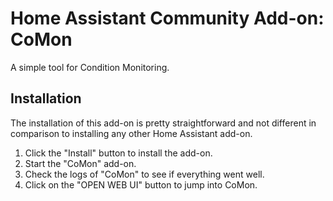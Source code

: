 # Home Assistant Community Add-on: CoMon

A simple tool for Condition Monitoring.

## Installation

The installation of this add-on is pretty straightforward and not different in
comparison to installing any other Home Assistant add-on.

1. Click the "Install" button to install the add-on.
1. Start the "CoMon" add-on.
1. Check the logs of "CoMon" to see if everything went well.
1. Click on the "OPEN WEB UI" button to jump into CoMon.
